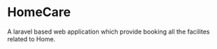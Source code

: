 # HomeCare
A laravel based web application which provide booking all the facilites related to Home.
